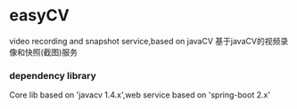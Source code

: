# easyCV
video recording and snapshot service,based on javaCV 基于javaCV的视频录像和快照(截图)服务


### dependency library
Core lib based on 'javacv 1.4.x',web service based on 'spring-boot 2.x'

### 
